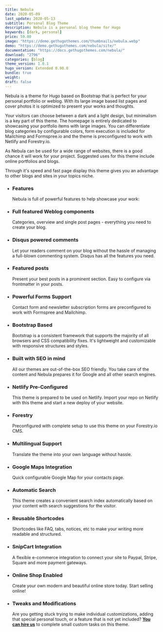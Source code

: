 ```yaml
---
title: Nebula
date: 2020-05-09
last_update: 2020-05-13
subtitle: Personal Blog Theme
description: Nebula is a personal blog theme for Hugo
keywords: [dark, personal]
price: 59.00
image: "https://demo.gethugothemes.com/thumbnails/nebula.webp"
demo: "https://demo.gethugothemes.com/nebula/site/"
documentation: "https://docs.gethugothemes.com/nebula/"
download: "2796"
categories: [blog]
theme_version: 1.0.1
hugo_version: Extended 0.90.0
bundle: true
weight:
draft: false
---
```


Nebula is a theme for Hugo based on Bootstrap that is perfect for your personal portfolio or weblog. With its large image based list pages and cover photos it is optimized to present your works and thoughts.

Your visitors can choose between a dark and a light design, but minimalism is a key part of this theme. The homepage is entirely dedicated to showcasing your portfolio items with large images. You can differentiate blog categories by configurable colors, form execution is included for Mailchimp and Formspree.io and the theme is preconfigured to work with Netlify and Forestry.io.

As Nebula can be used for a wide range of websites, there is a good chance it will work for your project. Suggested uses for this theme include online portfolios and blogs.

Through it's speed and fast page display this theme gives you an advantage to other blogs and sites in your topics niche.

- ### Features

  Nebula is full of powerful features to help showcase your work:

- ### Full featured Weblog components

  Categories, overview and single post pages - everything you need to create your blog.

- ### Disqus powered comments

  Let your readers comment on your blog without the hassle of managing a full-blown commenting system. Disqus has all the features you need.

- ### Featured posts

  Present your best posts in a prominent section. Easy to configure via frontmatter in your posts.

- ### Powerful Forms Support

  Contact form and newsletter subscription forms are preconfigured to work with Formspree and Mailchimp.

- ### Bootstrap Based

  Bootstrap is a consistent framework that supports the majority of all browsers and CSS
  compatibility fixes. It's lightweight and customizable with responsive structures and styles.

- ### Built with SEO in mind

  All our themes are out-of-the-box SEO friendly. You take care of the content and Nebula prepares it for Google and all other search engines.

- ### Netlify Pre-Configured

  This theme is prepared to be used on Netlify. Import your repo on Netlify with this theme and start a new deploy of your website.

- ### Forestry

  Preconfigured with complete setup to use this theme on your Forestry.io CMS.

- ### Multilingual Support

  Translate the theme into your own language without hassle.

- ### Google Maps Integration

  Quick configurable Google Map for your contacts page.

- ### Automatic Search

  This theme creates a convenient search index automatically based on your content with search suggestions for the visitor.

- ### Reusable Shortcodes

  Shortcodes like FAQ, tabs, notices, etc to make your writing more readable and structured.

- ### SnipCart Integration

  A flexible e-commerce integration to connect your site to Paypal, Stripe, Square and more payment gateways.

- ### Online Shop Enabled

  Create your own modern and beautiful online store today. Start selling online!

- ### Tweaks and Modifications

  Are you getting stuck trying to make individual customizations, adding that special personal touch, or a feature that is not yet included? **[You can hire us](/contact)** to complete small custom tasks on this theme.
